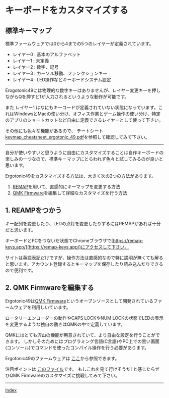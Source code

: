 # キーボードをカスタマイズする

##  標準キーマップ
標準ファームウェアでは0から4までの5つのレイヤーが定義されています。

 - レイヤー0  : 基本のアルファベット
 - レイヤー1  : 未定義
 - レイヤー2  : 数字、記号
 - レイヤー3  : カーソル移動、ファンクションキー
 - レイヤー4  : LED操作などキーボードシステム設定

Erogotonic49には物理的な数字キーはありませんが、レイヤー変更キーを押しながらQを押すと1が入力されるというような動作が可能です。

また レイヤー1 はなにもキーコードが定義されていない状態になっています。これはWindowsとMacの使い分け、オフィス作業とゲーム操作の使い分け、特定のアプリのショートカットなど自由に定義できるレイヤーとして使って下さい。

その他にも色々な機能があるので、 チートシート [keymap_cheatsheet_ergotonic_49.pdf](img/keymap_cheatsheet_ergotonic_49.pdf)を参照して確認してみて下さい。

----
自分が使いやすいと思うように自由にカスタマイズすることは自作キーボードの楽しみの一つなので、標準キーマップにとらわれず色々と試してみるのが良いと思います。

Ergotonic49をカスタマイズする方法は、大きく次の2つの方法があります。
  1. [REMAP](https://remap-keys.app/)を用いて、直感的にキーマップを変更する方法
  2. [QMK Firmware](https://docs.qmk.fm/)を編集して詳細なカスタマイズを行う方法

## 1. REAMPをつかう

キー配列を変更したり、LEDの点灯を変更したりするにはREMAPがあれば十分だと思います。

キーボードとPCをつないだ状態でChromeブラウザで[https://remap-keys.app/](https://remap-keys.app/)にアクセスして下さい。

サイトは英語表記だけですが、操作方法は直感的なので特に説明が無くても解ると思います。アカウント登録するとキーマップを保存したり読み込んだりできるので便利です。

## 2. QMK Firmwareを編集する

Ergotonic49は[QMK Firmware](https://docs.qmk.fm/)というオープンソースとして開発されているファームウェアを利用しいています。

ロータリーエンコーダーの動作やCAPS LOCKやNUM LOCKの状態でLEDの表示を変更するような独自の動きはQMKの中で定義しています。


QMKにはとても沢山の機能が用意されていて、より自由な設定を行うことができます。
しかしそのためにはプログラミング言語(C言語)やPC上での黒い画面(コンソール)でコマンドを使ったコンパイル操作を行う必要があります。

Ergotonic49のファームウェアは [ここ](https://github.com/hanachi-ap/qmk_firmware/tree/ergotonic49/keyboards/ergotonic49)から参照できます。

注目ポイントは [このファイル](https://github.com/hanachi-ap/qmk_firmware/blob/ergotonic49/keyboards/ergotonic49/keymaps/default/keymap.c)です。
もしこれを見て行けそうだ! と感じたらぜひQMK Firmwareのカスタマイズに挑戦してみて下さい。


----
 [Index](index.md)